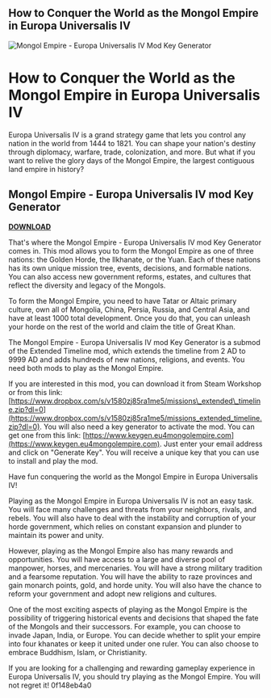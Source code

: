 ## How to Conquer the World as the Mongol Empire in Europa Universalis IV

 
![Mongol Empire - Europa Universalis IV Mod Key Generator](https://i1.sndcdn.com/avatars-qXsdy9yuzBDpZsAl-sC7hwQ-t240x240.jpg)

 
# How to Conquer the World as the Mongol Empire in Europa Universalis IV
 
Europa Universalis IV is a grand strategy game that lets you control any nation in the world from 1444 to 1821. You can shape your nation's destiny through diplomacy, warfare, trade, colonization, and more. But what if you want to relive the glory days of the Mongol Empire, the largest contiguous land empire in history?
 
## Mongol Empire - Europa Universalis IV mod Key Generator


[**DOWNLOAD**](https://www.google.com/url?q=https%3A%2F%2Furluso.com%2F2tKNRg&sa=D&sntz=1&usg=AOvVaw3SWs8oprhzvxUxnVsyxEv6)

 
That's where the Mongol Empire - Europa Universalis IV mod Key Generator comes in. This mod allows you to form the Mongol Empire as one of three nations: the Golden Horde, the Ilkhanate, or the Yuan. Each of these nations has its own unique mission tree, events, decisions, and formable nations. You can also access new government reforms, estates, and cultures that reflect the diversity and legacy of the Mongols.
 
To form the Mongol Empire, you need to have Tatar or Altaic primary culture, own all of Mongolia, China, Persia, Russia, and Central Asia, and have at least 1000 total development. Once you do that, you can unleash your horde on the rest of the world and claim the title of Great Khan.
 
The Mongol Empire - Europa Universalis IV mod Key Generator is a submod of the Extended Timeline mod, which extends the timeline from 2 AD to 9999 AD and adds hundreds of new nations, religions, and events. You need both mods to play as the Mongol Empire.
 
If you are interested in this mod, you can download it from Steam Workshop or from this link: [https://www.dropbox.com/s/v1580zj85ra1me5/missions\_extended\_timeline.zip?dl=0](https://www.dropbox.com/s/v1580zj85ra1me5/missions_extended_timeline.zip?dl=0). You will also need a key generator to activate the mod. You can get one from this link: [https://www.keygen.eu4mongolempire.com](https://www.keygen.eu4mongolempire.com). Just enter your email address and click on "Generate Key". You will receive a unique key that you can use to install and play the mod.
 
Have fun conquering the world as the Mongol Empire in Europa Universalis IV!
  
Playing as the Mongol Empire in Europa Universalis IV is not an easy task. You will face many challenges and threats from your neighbors, rivals, and rebels. You will also have to deal with the instability and corruption of your horde government, which relies on constant expansion and plunder to maintain its power and unity.
 
However, playing as the Mongol Empire also has many rewards and opportunities. You will have access to a large and diverse pool of manpower, horses, and mercenaries. You will have a strong military tradition and a fearsome reputation. You will have the ability to raze provinces and gain monarch points, gold, and horde unity. You will also have the chance to reform your government and adopt new religions and cultures.
 
One of the most exciting aspects of playing as the Mongol Empire is the possibility of triggering historical events and decisions that shaped the fate of the Mongols and their successors. For example, you can choose to invade Japan, India, or Europe. You can decide whether to split your empire into four khanates or keep it united under one ruler. You can also choose to embrace Buddhism, Islam, or Christianity.
 
If you are looking for a challenging and rewarding gameplay experience in Europa Universalis IV, you should try playing as the Mongol Empire. You will not regret it!
 0f148eb4a0
